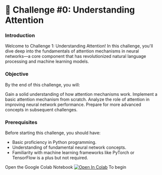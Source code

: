 # 🚩 Challenge #0: Understanding Attention

### Introduction

Welcome to Challenge 1: Understanding Attention! In this challenge, you'll dive deep into the fundamentals of attention mechanisms in neural networks—a core component that has revolutionized natural language processing and machine learning models.

### Objective

By the end of this challenge, you will:

Gain a solid understanding of how attention mechanisms work.
Implement a basic attention mechanism from scratch.
Analyze the role of attention in improving neural network performance.
Prepare for more advanced concepts in subsequent challenges.

### Prerequisites

Before starting this challenge, you should have:

- Basic proficiency in Python programming.
- Understanding of fundamental neural network concepts.
- Familiarity with machine learning frameworks like PyTorch or TensorFlow is a plus but not required.

Open the Google Colab Notebook [![Open In Colab](https://colab.research.google.com/assets/colab-badge.svg)](https://colab.research.google.com/github.com/antonemking/at-challenges/blob/challenge-0/at_sr_challenge0.ipynb) To begin
